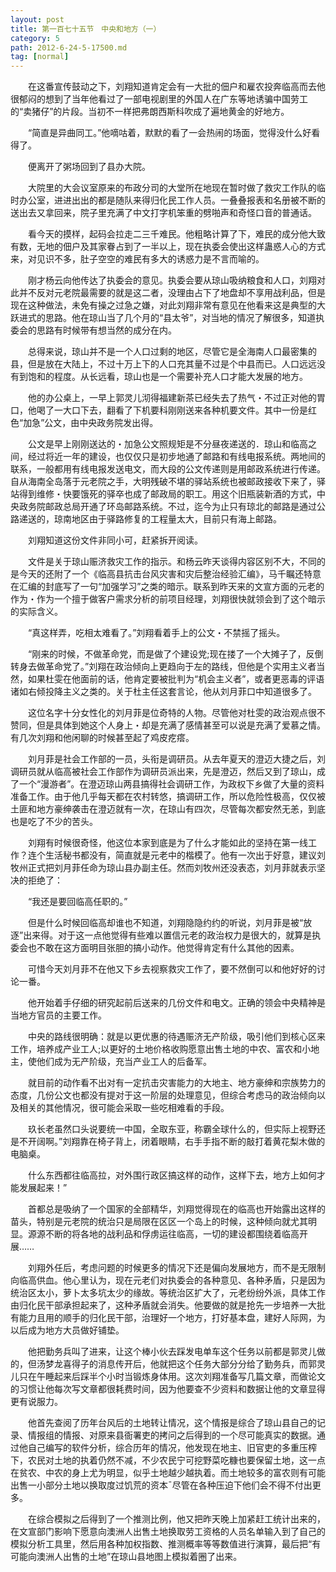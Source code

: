 ```yaml
---
layout: post
title: 第一百七十五节　中央和地方（一）
category: 5
path: 2012-6-24-5-17500.md
tag: [normal]
---
```


　　在这番宣传鼓动之下，刘翔知道肯定会有一大批的佃户和雇农投奔临高而去他很郁闷的想到了当年他看过了一部电视剧里的外国人在广东等地诱骗中国劳工的“卖猪仔”的片段。当初不一样把弗朗西斯科吹成了遍地黄金的好地方。

　　“简直是异曲同工。”他嘀咕着，默默的看了一会热闹的场面，觉得没什么好看得了。

　　便离开了粥场回到了县办大院。

　　大院里的大会议室原来的布政分司的大堂所在地现在暂时做了救灾工作队的临时办公室，进进出出的都是随队来得归化民工作人员。一叠叠报表和名册被不断的送出去又拿回来，院子里充满了中文打字机笨重的劈啪声和奇怪口音的普通话。

　　看今天的摸样，起码会拉走二三千难民。他粗略计算了下，难民的成分他大致有数，无地的佃户及其家眷占到了一半以上，现在执委会使出这样蛊惑人心的方式来，对见识不多，肚子空空的难民有多大的诱惑力是不言而喻的。

　　刚才杨云向他传达了执委会的意见。执委会要从琼山吸纳粮食和人口，刘翔对此并不反对元老院最需要的就是这二者，没理由占下了地盘却不享用战利品，但是现在这种做法，未免有操之过急之嫌，对此刘翔非常有意见在他看来这是典型的大跃进式的思路。他在琼山当了几个月的“县太爷”，对当地的情况了解很多，知道执委会的思路有时候带有想当然的成分在内。

　　总得来说，琼山并不是一个人口过剩的地区，尽管它是全海南人口最密集的县，但是放在大陆上，不过十万上下的人口充其量不过是个中县而已。人口远远没有到饱和的程度。从长远看，琼山也是一个需要补充人口才能大发展的地方。

　　他的办公桌上，一早上郭灵儿沏得福建新茶已经失去了热气・不过正对他的胃口，他喝了一大口下去，翻看了下机要科刚刚送来各种机要文件。其中一份是红色“加急”公文，由中央政务院发出得。

　　公文是早上刚刚送达的・加急公文照规矩是不分昼夜递送的．琼山和临高之间，经过将近一年的建设，也仅仅只是初步地通了邮路和有线电报系统。两地间的联系，一般都用有线电报发送电文，而大段的公文传递则是用邮政系统进行传递。自从海南全岛落于元老院之手，大明残破不堪的驿站系统也被邮政接收下来了，驿站得到维修・快要饿死的驿卒也成了邮政局的职工。用这个旧瓶装新酒的方式，中央政务院邮政总局开通了环岛邮路系统。不过，迄今为止只有琼北的邮路是通过公路递送的，琼南地区由于驿路修复的工程量太大，目前只有海上邮路。

　　刘翔知道这份文件非同小可，赶紧拆开阅读。

　　文件是关于琼山赈济救灾工作的指示。和杨云昨天谈得内容区别不大，不同的是今天的还附了一个《临高县抗击台风灾害和灾后整治经验汇编》，马千瞩还特意在汇编的封底写了一句“加强学习”之类的暗示。联系到昨天来的文宣方面的元老的作为・作为一个擅于做客户需求分析的前项目经理，刘翔很快就领会到了这个暗示的实际含义。

　　“真这样弄，吃相太难看了。”刘翔看着手上的公文・不禁摇了摇头。

　　“刚来的时候，不做革命党，而是做了个建设党;现在搂了一个大摊子了，反倒转身去做革命党了。”刘翔在政治倾向上更趋向于左的路线，但他是个实用主义者当然，如果杜雯在他面前的话，他肯定要被批判为“机会主义者”，或者更恶毒的评语诸如右倾投降主义之类的。关于杜主任这套言论，他从刘月菲口中知道很多了。

　　这位名字十分女性化的刘月菲是位奇特的人物。尽管他对杜雯的政治观点很不赞同，但是具体到她这个人身上・却是充满了感情甚至可以说是充满了爱慕之情。有几次刘翔和他闲聊的时候甚至起了鸡皮疙瘩。

　　刘月菲是社会工作部的一员，头衔是调研员。从去年夏天的澄迈大捷之后，刘调研员就从临高被社会工作部作为调研员派出来，先是澄迈，然后又到了琼山，成了一个“漫游者”。在澄迈琼山两县搞得社会调研工作，为政权下乡做了大量的资料准备工作。由于他几乎每天都在农村转悠，搞调研工作，所以危险性极高，仅仅被土匪和地方豪绅袭击在澄迈就有一次，在琼山有四次，尽管每次都安然无恙，到底也是吃了不少的苦头。

　　刘翔有时候很奇怪，他这位本家到底是为了什么才能如此的坚持在第一线工作？连个生活秘书都没有，简直就是元老中的楷模了。他有一次出于好意，建议刘牧州正式把刘月菲任命为琼山县办副主任。然而刘牧州还没表态，刘月菲就表示坚决的拒绝了：

　　“我还是要回临高任职的。”

　　但是什么时候回临高却谁也不知道，刘翔隐隐约约的听说，刘月菲是被“放逐”出来得。对于这一点他觉得有些难以置信元老的政治权力是很大的，就算是执委会也不敢在这方面明目张胆的搞小动作。他觉得肯定有什么其他的因素。

　　可惜今天刘月菲不在他又下乡去视察救灾工作了，要不然倒可以和他好好的讨论一番。

　　他开始着手仔细的研究起前后送来的几份文件和电文。正确的领会中央精神是当地方官员的主要工作。

　　中央的路线很明确：就是以更优惠的待遇赈济无产阶级，吸引他们到核心区来工作，培养成产业工人;以更好的土地价格收购愿意出售土地的中农、富农和小地主，使他们成为无产阶级，充当产业工人的后备军。

　　就目前的动作看不出对有一定抗击灾害能力的大地主、地方豪绅和宗族势力的态度，几份公文也都没有提对于这一阶层的处理意见，但综合考虑马的政治倾向以及相关的其他情况，很可能会采取一些吃相难看的手段。

　　玖长老虽然口头说要统一中国，全取东亚，称霸全球什么的，但实际上视野还是不开阔啊。”刘翔靠在椅子背上，闭着眼睛，右手手指不断的敲打着黄花梨木做的电脑桌。

　　什么东西都往临高拉，对外围行政区搞这样的动作，这样下去，地方上如何才能发展起来！”

　　首都总是吸纳了一个国家的全部精华，刘翔觉得现在的临高也开始露出这样的苗头，特别是元老院的统治只是局限在区区一个岛上的时候，这种倾向就尤其明显。源源不断的将各地的战利品和俘虏运往临高，一切的建设都围绕着临高开展……

　　刘翔外任后，考虑问题的时候更多的情况下还是偏向发展地方，而不是无限制向临高供血。他心里认为，现在元老们对执委会的各种意见、各种矛盾，只是因为统治区太小，萝卜太多坑太少的缘故。等统治区扩大了，元老纷纷外派，具体工作由归化民干部承担起来了，这种矛盾就会消失。他要做的就是抢先一步培养一大批有能力且用的顺手的归化民干部，治理好一个地方，打好基本盘，建好人际网，为以后成为地方大员做好铺垫。

　　他把勤务兵叫了进来，让这个棒小伙去踩发电单车这个任务以前都是郭灵儿做的，但汤梦龙喜得子的消息传开后，他就把这个任务大部分分给了勤务兵，而郭灵儿只在午睡起来后踩半个小时当锻炼身体用。这次刘翔准备写几篇文章，而做论文的习惯让他每次写文章都很耗费时间，因为他要查不少资料和数据让他的文章显得更有说服力。

　　他首先查阅了历年台风后的土地转让情况，这个情报是综合了琼山县自己的记录、情报组的情报、对原来县衙署吏的拷问之后得到的一个尽可能真实的数据。通过他自己编写的软件分析，综合历年的情况，他发现在地主、旧官吏的多重压榨下，农民对土地的执着仍然不减，不少农民宁可挖野菜吃糠也要保留土地，这一点在贫农、中农的身上尤为明显，似乎土地越少越执着。而土地较多的富农则有可能出售一小部分土地以换取度过饥荒的资本ˉ尽管在各种压迫下他们会不得不付出更多。

　　在综合模拟之后得到了一个推测比例，他又把昨天晚上加紧赶工统计出来的，在文宣部门影响下愿意向澳洲人出售土地换取劳工资格的人员名单输入到了自己的模拟分析工具里，然后用各种加权指数、推测概率等等数值进行演算，最后把“有可能向澳洲人出售的土地”在琼山县地图上模拟着圈了出来。